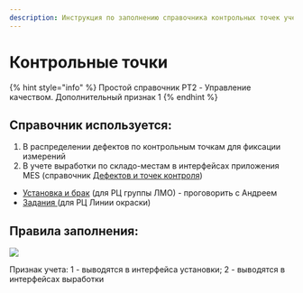```yaml
---
description: Инструкция по заполнению справочника контрольных точек учета
---
```


# Контрольные точки

{% hint style="info" %}
Простой справочник PT2 - Управление качеством. Дополнительный признак 1
{% endhint %}

## Справочник используется:

1. В распределении дефектов по контрольным точкам для фиксации измерений
2. В учете выработки по складо-местам в интерфейсах приложения MES (справочник [Дефектов и точек контроля](../../../upravlenie-kachestvom/nsi/privyazka-defektov-k-tochkam-kontrolya.md))

* [Установка и брак](../uchet-v-prilozhenii-mes/mes-vyrabotka/zadaniya-i-ustanovki.md) (для РЦ группы ЛМО) - проговорить с Андреем
* [Задания ](../uchet-po-peredelam/registraciya-operacii-okraska/abr-okraska/ustanovka-okraska.md)(для РЦ Линии окраски)

## Правила заполнения:

![](<../../../.gitbook/assets/image (558).png>)

Признак учета: 1 - выводятся в интерфейса установки; 2 - выводятся в интерфейсах выработки
